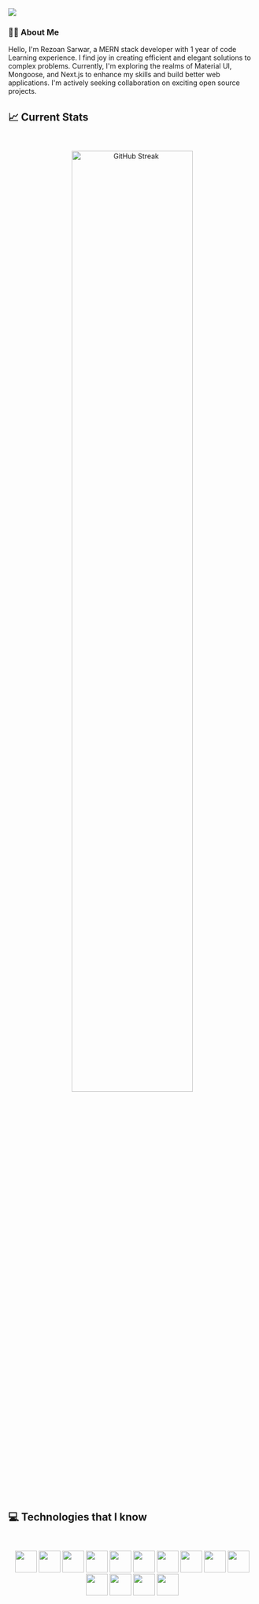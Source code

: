 <a href="https://www.linkedin.com/in/rezoansarwar">
<img src="https://i.postimg.cc/0QqykTXX/headerbg.png" />
</a>
<br />

### 👨‍💻 About Me
Hello, I'm Rezoan Sarwar, a MERN stack developer with 1 year of code Learning experience. I find joy in creating efficient and elegant solutions to complex problems. Currently, I'm exploring the realms of Material UI, Mongoose, and Next.js to enhance my skills and build better web applications. I'm actively seeking collaboration on exciting open source projects.
<br />

## :chart_with_upwards_trend: Current Stats

<br />
<p align="center">
  <img width="70%" src="https://github-readme-streak-stats.herokuapp.com?user=Rezoan93" alt="GitHub Streak"" />
</p>

## :computer: Technologies that I know

<br>
<p align="center"> 
<img width="44" height="44" src="https://i.ibb.co/ZmB8ykB/html.png"/>
<img width="44" height="44" src="https://i.ibb.co/sHh2566/css.png"/>
<img width="44" height="44" src="https://i.ibb.co/vkrBqwM/java.png"/>
<img width="44" height="44" src="https://i.ibb.co/yq5YwjD/Bootstrap-logo-svg.png"/>
<img width="44" height="44" src="https://i.ibb.co/4MbpS8F/React-icon-svg.png"/>
<img width="44" height="44" src="https://i.ibb.co/qs7ncgr/Vitejs-logo-svg.png"/>
<img width="44" height="44" src="https://i.ibb.co/pPqrp75/Tailwind-CSS-Logo-svg.png"/>
<img width="44" height="44" src="https://i.ibb.co/JRyjrQq/material-ui.png"/>
  <img width="44" height="44" src="https://i.ibb.co/s6XgVwk/nodejs-1-logo.png"/>
<img width="44" height="44" src="https://i.ibb.co/Lnj4Hgh/express-js.png"/>
<img width="44" height="44" src="https://i.ibb.co/dGGSWMv/firebase.png"/>
<img width="44" height="44" src="https://i.ibb.co/HVdGRgp/mongodb.png"/>
<img width="44" height="44" src="https://i.ibb.co/K5rQpg7/stripe.webp"/>
<img width="44" height="44" src="https://i.ibb.co/gWj8fFy/vercel.png"/>
</p>


<br />


